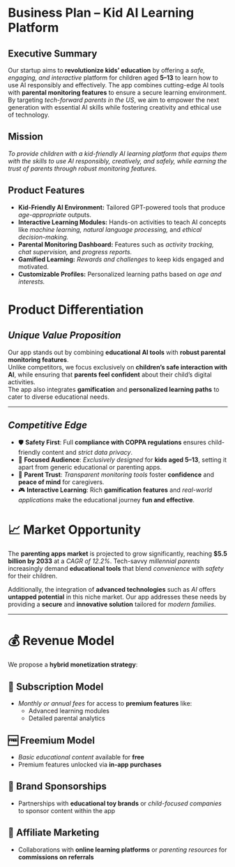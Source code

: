 # **Business Plan – Kid AI Learning Platform**

## **Executive Summary**
Our startup aims to **revolutionize kids’ education** by offering a *safe, engaging, and interactive* platform for children aged **5–13** to learn how to use AI responsibly and effectively. The app combines cutting-edge AI tools with **parental monitoring features** to ensure a secure learning environment. By targeting *tech-forward parents in the US*, we aim to empower the next generation with essential AI skills while fostering creativity and ethical use of technology.

## **Mission**
*To provide children with a kid-friendly AI learning platform that equips them with the skills to use AI responsibly, creatively, and safely, while earning the trust of parents through robust monitoring features.*

## **Product Features**
- **Kid-Friendly AI Environment:** Tailored GPT-powered tools that produce *age-appropriate* outputs.  
- **Interactive Learning Modules:** Hands-on activities to teach AI concepts like *machine learning, natural language processing,* and *ethical decision-making.*  
- **Parental Monitoring Dashboard:** Features such as *activity tracking, chat supervision,* and *progress reports.*  
- **Gamified Learning:** *Rewards and challenges* to keep kids engaged and motivated.  
- **Customizable Profiles:** Personalized learning paths based on *age and interests.*

# **Product Differentiation**

## **_Unique Value Proposition_**

Our app stands out by combining **educational AI tools** with **robust parental monitoring features**.  
Unlike competitors, we focus exclusively on **children’s safe interaction with AI**, while ensuring that **parents feel confident** about their child’s digital activities.  
The app also integrates **gamification** and **personalized learning paths** to cater to diverse educational needs.

---

## **_Competitive Edge_**

- 🛡️ **Safety First**: Full **compliance with COPPA regulations** ensures child-friendly content and *strict data privacy*.
- 🎯 **Focused Audience**: *Exclusively designed* for **kids aged 5–13**, setting it apart from generic educational or parenting apps.
- 🤝 **Parent Trust**: *Transparent monitoring tools* foster **confidence** and **peace of mind** for caregivers.
- 🎮 **Interactive Learning**: Rich **gamification features** and *real-world applications* make the educational journey **fun and effective**.

# 📈 Market Opportunity

The **parenting apps market** is projected to grow significantly, reaching **$5.5 billion by 2033** at a *CAGR of 12.2%*. Tech-savvy *millennial parents* increasingly demand **educational tools** that blend *convenience* with *safety* for their children.

Additionally, the integration of **advanced technologies** such as *AI* offers **untapped potential** in this niche market. Our app addresses these needs by providing a **secure** and **innovative solution** tailored for *modern families*.

---

# 💰 Revenue Model

We propose a **hybrid monetization strategy**:

## 🧾 **Subscription Model**
- *Monthly or annual fees* for access to **premium features** like:
  - Advanced learning modules
  - Detailed parental analytics

## 🆓 **Freemium Model**
- *Basic educational content* available for **free**
- Premium features unlocked via **in-app purchases**

## 🤝 **Brand Sponsorships**
- Partnerships with **educational toy brands** or *child-focused companies* to sponsor content within the app

## 🔗 **Affiliate Marketing**
- Collaborations with **online learning platforms** or *parenting resources* for **commissions on referrals**
